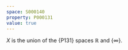 ```yaml
---
space: S000140
property: P000131
value: true
---
```


$X$ is the union of the {P131} spaces $\mathbb R$ and $\{\infty\}$.

